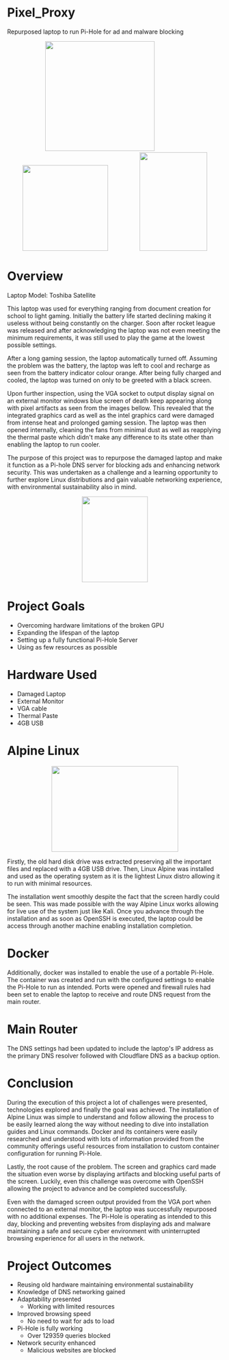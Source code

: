 # Pixel_Proxy
Repurposed laptop to run Pi-Hole for ad and malware blocking

<p align="center">
  <img src="https://github.com/user-attachments/assets/9ceabf4e-5740-44a2-89f2-984499c8f984" width="256" height="256" />
  &nbsp;&nbsp;&nbsp;&nbsp;&nbsp;&nbsp;&nbsp;&nbsp;&nbsp;&nbsp;&nbsp;&nbsp;&nbsp;&nbsp;&nbsp;&nbsp;&nbsp;
  <img src="https://github.com/user-attachments/assets/6af2512a-6d6b-40fc-8ef3-3368728a6703" width="200" height="200" />
  &nbsp;&nbsp;&nbsp;&nbsp;&nbsp;&nbsp;&nbsp;&nbsp;&nbsp;&nbsp;&nbsp;&nbsp;&nbsp;&nbsp;&nbsp;&nbsp;&nbsp;
  <img src="https://github.com/user-attachments/assets/733e6c35-ec6e-4579-8c2f-0b7883d66407" width="158" height="230" />
</p>

# Overview

Laptop Model: Toshiba Satellite

This laptop was used for everything ranging from document creation for school to light gaming. Initially the battery life started declining making it useless without being constantly on the charger. Soon after rocket league was released and after acknowledging the laptop was not even meeting the minimum requirements, it was still used to play the game at the lowest possible settings.

After a long gaming session, the laptop automatically turned off. Assuming the problem was the battery, the laptop was left to cool and recharge as seen from the battery indicator colour orange. After being fully charged and cooled, the laptop was turned on only to be greeted with a black screen. 

Upon further inspection, using the VGA socket to output display signal on an external monitor windows blue screen of death keep appearing along with pixel artifacts as seen from the images bellow. This revealed that the integrated graphics card as well as the intel graphics card were damaged from intense heat and prolonged gaming session. The laptop was then opened internally, cleaning the fans from minimal dust as well as reapplying the thermal paste which didn't make any difference to its state other than enabling the laptop to run cooler.

The purpose of this project was to repurpose the damaged laptop and make it function as a Pi-hole DNS server for blocking ads and enhancing network security. This was undertaken as a challenge and a learning opportunity to further explore Linux distributions and gain valuable networking experience, with environmental sustainability also in mind.
<p align="center">
  <img src="https://github.com/user-attachments/assets/4f5243a7-dc52-4617-a119-37786b9c4845" width="154" height="200" />
</p>

# Project Goals
 * Overcoming hardware limitations of the broken GPU
 * Expanding the lifespan of the laptop
 * Setting up a fully functional Pi-Hole Server
 * Using as few resources as possible  
# Hardware Used
 * Damaged Laptop
 * External Monitor
 * VGA cable
 * Thermal Paste
 * 4GB USB

# Alpine Linux
<p align="center">
  <img src="https://github.com/user-attachments/assets/6ff70225-98d9-4984-bb9f-d8d0bea95ea4" width="296" height="200" />
</p>
Firstly, the old hard disk drive was extracted preserving all the important files and replaced with a 4GB USB drive. Then, Linux Alpine was installed and used as the operating system as it is the lightest Linux distro allowing it to run with minimal resources. 

The installation went smoothly despite the fact that the screen hardly could be seen. This was made possible with the way Alpine Linux works allowing for live use of the system just like Kali. Once you advance through the installation and as soon as OpenSSH is executed, the laptop could be access through another machine enabling installation completion.

# Docker
Additionally, docker was installed to enable the use of a portable Pi-Hole. The container was created and run with the configured settings to enable the Pi-Hole to run as intended. Ports were opened and firewall rules had been set to enable the laptop to receive and route DNS request from the main router. 

# Main Router
The DNS settings had been updated to include the laptop's IP address as the primary DNS resolver followed with Cloudflare DNS as a backup option.

# Conclusion
During the execution of this project a lot of challenges were presented, technologies explored and finally the goal was achieved. The installation of Alpine Linux was simple to understand and follow allowing the process to be easily learned along the way without needing to dive into installation guides and Linux commands. Docker and its containers were easily researched and understood with lots of information provided from the community offerings useful resources from installation to custom container configuration for running Pi-Hole.

Lastly, the root cause of the problem. The screen and graphics card made the situation even worse by displaying artifacts and blocking useful parts of the screen. Luckily, even this challenge was overcome with OpenSSH allowing the project to advance and be completed successfully.

Even with the damaged screen output provided from the VGA port when connected to an external monitor, the laptop was successfully repurposed with no additional expenses. The Pi-Hole is operating as intended to this day, blocking and preventing websites from displaying ads and malware maintaining a safe and secure cyber environment with uninterrupted browsing experience for all users in the network.
# Project Outcomes
 * Reusing old hardware maintaining environmental sustainability
 * Knowledge of DNS networking gained
 * Adaptability presented
    - Working with limited resources
 * Improved browsing speed
    - No need to wait for ads to load
 * Pi-Hole is fully working
    - Over 129359 queries blocked
 * Network security enhanced
    - Malicious websites are blocked

